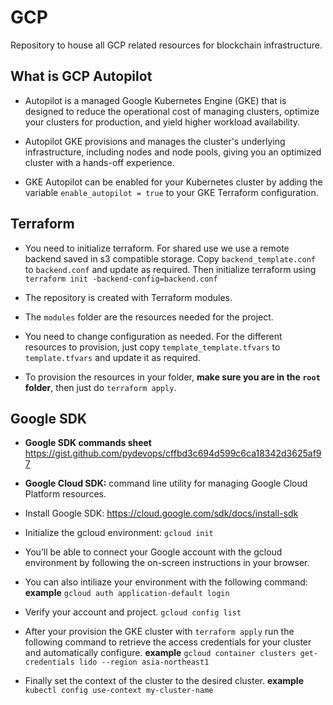 # GCP

Repository to house all GCP related resources for blockchain infrastructure.

## What is GCP Autopilot

* Autopilot is a managed Google Kubernetes Engine (GKE) that is designed to reduce the operational cost of managing clusters, optimize your clusters for production, and yield higher workload availability.

* Autopilot GKE provisions and manages the cluster's underlying infrastructure, including nodes and node pools, giving you an optimized cluster with a hands-off experience.

* GKE Autopilot can be enabled for your Kubernetes cluster by adding the variable `enable_autopilot = true` to your GKE Terraform configuration.

## Terraform

* You need to initialize terraform. For shared use we use a remote backend saved in s3 compatible storage. Copy `backend_template.conf` to `backend.conf` and update as required. Then initialize terraform using `terraform init -backend-config=backend.conf`

* The repository is created with Terraform modules.

* The `modules` folder are the resources needed for the project.

* You need to change configuration as needed. For the different resources to provision, just copy `template_template.tfvars` to `template.tfvars` and update it as required.

* To provision the resources in your folder, **make sure you are in the `root` folder**, then just do `terraform apply`.

## Google SDK

* **Google SDK commands sheet** <https://gist.github.com/pydevops/cffbd3c694d599c6ca18342d3625af97>

* **Google Cloud SDK:** command line utility for managing Google Cloud Platform resources.

* Install Google SDK: <https://cloud.google.com/sdk/docs/install-sdk>

* Initialize the gcloud environment:  `gcloud init`
* You’ll be able to connect your Google account with the gcloud environment by following the on-screen instructions in your browser.

* You can also intiliaze your environment with the following command: **example** `gcloud auth application-default login`

* Verify your account and project. `gcloud config list`

* After your provision the GKE cluster with `terraform apply` run the following command to retrieve the access credentials for your cluster and automatically configure. **example** `gcloud container clusters get-credentials lido --region asia-northeast1`

* Finally set the context of the cluster to the desired cluster. **example** `kubectl config use-context my-cluster-name`
